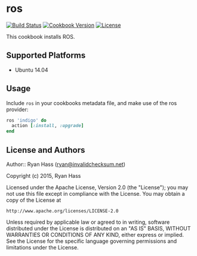 # ros

[![Build Status](https://travis-ci.org/rhass/ros.svg)](https://travis-ci.org/rhass/ros)
[![Cookbook Version](https://img.shields.io/cookbook/v/poise.svg)](https://supermarket.chef.io/cookbooks/ros)
[![License](https://img.shields.io/badge/license-Apache_2-blue.svg)](https://www.apache.org/licenses/LICENSE-2.0)

This cookbook installs ROS.

## Supported Platforms

- Ubuntu 14.04

## Usage

Include `ros` in your cookbooks metadata file, and make use of the ros provider:

```ruby
ros 'indigo' do
  action [:install, :upgrade]
end
```

## License and Authors

Author:: Ryan Hass (<ryan@invalidchecksum.net>)

Copyright (c) 2015, Ryan Hass

Licensed under the Apache License, Version 2.0 (the "License");
you may not use this file except in compliance with the License.
You may obtain a copy of the License at

    http://www.apache.org/licenses/LICENSE-2.0

Unless required by applicable law or agreed to in writing, software
distributed under the License is distributed on an "AS IS" BASIS,
WITHOUT WARRANTIES OR CONDITIONS OF ANY KIND, either express or implied.
See the License for the specific language governing permissions and
limitations under the License.
